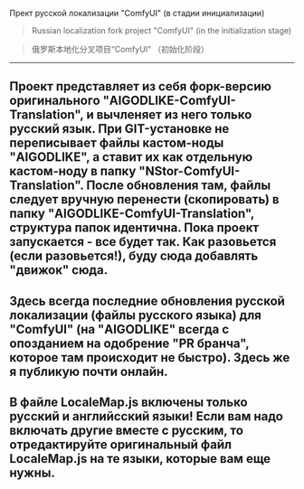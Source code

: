 Прект русской локализации "ComfyUI" (в стадии инициализации)

> Russian localization fork project "ComfyUI" (in the initialization stage)

> 俄罗斯本地化分叉项目“ComfyUI” （初始化阶段）

---
Проект представляет из себя форк-версию оригинального "AIGODLIKE-ComfyUI-Translation", и вычленяет из него только русский язык. При GIT-установке не переписывает файлы кастом-ноды "AIGODLIKE", а ставит их как отдельную кастом-ноду в папку "NStor-ComfyUI-Translation". После обновления там, файлы следует вручную перенести (скопировать) в папку "AIGODLIKE-ComfyUI-Translation", структура папок идентична. Пока проект запускается - все будет так. Как разовьется (если разовьется!), буду сюда добавлять "движок" сюда.
---
Здесь всегда последние обновления русской локализации (файлы русского языка) для "ComfyUI" (на "AIGODLIKE" всегда с опозданием на одобрение "PR бранча", которое там происходит не быстро). Здесь же я публикую почти онлайн.
---
В файле LocaleMap.js включены только русский и английсский языки! Если вам надо включать другие вместе с русским, то отредактируйте оригинальный файл LocaleMap.js на те языки, которые вам еще нужны.
---
